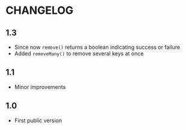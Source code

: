CHANGELOG
=========

1.3
---

 * Since now `remove()` returns a boolean indicating success or failure
 * Added `removeMany()` to remove several keys at once

1.1
---

 * Minor improvements

1.0
---

 * First public version